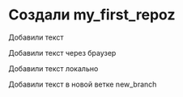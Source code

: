 ﻿#  Создали my_first_repoz

Добавили текст

Добавили текст через браузер

Добавили текст локально

Добавили текст в новой ветке new_branch